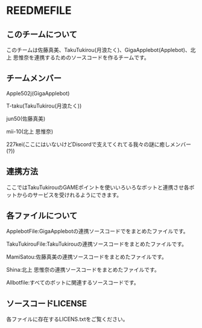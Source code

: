 # REEDMEFILE
## このチームについて

このチームは佐藤真美、TakuTukirou(月浪たく)、GigaApplebot(Applebot)、北上 思惟奈を連携するためのソースコードを作るチームです。
## チームメンバー

Apple502j(GigaApplebot)

T-taku(TakuTukirou(月浪たく))

jun50(佐藤真美)

mii-10(北上 思惟奈)

227kei(ここにはいないけどDiscordで支えてくれてる我々の謎に癒しメンバー(?))

## 連携方法

ここではTakuTukirouのGAMEポイントを使いいろいろなボットと連携させ各ボットからのサービスを受けれるようにできます。

## 各ファイルについて

ApplebotFile:GigaApplebotの連携ソースコードでをまとめたファイルです。

TakuTukirouFile:TakuTukirouの連携ソースコードをまとめたファイルです。

MamiSatou:佐藤真美の連携ソースコードをまとめたファイルです。

Shina:北上 思惟奈の連携ソースコードをまとめたファイルです。

Allbotfile:すべてのボットに関連するソースコードです。

## ソースコードLICENSE

各ファイルに存在するLICENS.txtをご覧ください。

